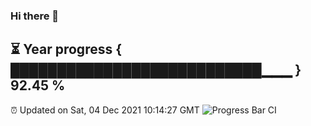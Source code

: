### Hi there 👋
⏳ Year progress { ███████████████████████████▁▁▁ } 92.45 %
---
⏰ Updated on Sat, 04 Dec 2021 10:14:27 GMT
![Progress Bar CI](https://github.com/liununu/liununu/workflows/Progress%20Bar%20CI/badge.svg)
